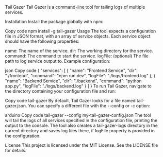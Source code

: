 Tail Gazer
Tail Gazer is a command-line tool for tailing logs of multiple services.

Installation
Install the package globally with npm:

Copy code
npm install -g tail-gazer
Usage
The tool expects a configuration file in JSON format, with an array of service objects.
Each service object should have the following properties:

name: The name of the service.
dir: The working directory for the service.
command: The command to start the service.
logFile: (optional) The file path to log service output to.
Example configuration:

json
Copy code
{
  "services": [
    {
      "name": "Frontend Service",
      "dir": "./frontend",
      "command": "npm run dev",
      "logFile": "./logs/frontend.log"
    },
    {
      "name": "Backend Service",
      "dir": "./backend",
      "command": "python app.py",
      "logFile": "./logs/backend.log"
    }
  ]
}
To run Tail Gazer, navigate to the directory containing your configuration file and run:

Copy code
tail-gazer
By default, Tail Gazer looks for a file named tail-gazer.json. You can specify a different file with the --config or -c option:

arduino
Copy code
tail-gazer --config my-tail-gazer-config.json
The tool will tail the logs of all services specified in the configuration file, printing the output to the console. The tool also creates a tail-gazer-logs directory in the current directory and saves log files there, if logFile property is provided in the configuration.

License
This project is licensed under the MIT License. See the LICENSE file for details.